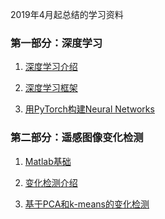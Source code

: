2019年4月起总结的学习资料

### 第一部分：深度学习

1. [深度学习介绍](./deeplearning/01_dl_intro.html)

2. [深度学习框架](./deeplearning/02_dl_frames.html)

3. [用PyTorch构建Neural Networks](./deeplearning/03_neural_networks.html)

### 第二部分：遥感图像变化检测

1. [Matlab基础](./changedetect/01_matlab_basic.html)

2. [变化检测介绍](./changedetect/02_sar_cd_intro.html)

3. [基于PCA和k-means的变化检测](./changedetect/03_cd_pca_km.html)

   

   

　　
